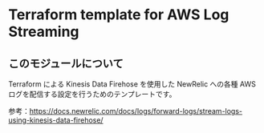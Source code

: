 # Terraform template for AWS Log Streaming

## このモジュールについて

Terraform による Kinesis Data Firehose を使用した NewRelic への各種 AWS ログを配信する設定を行うためのテンプレートです。

参考：https://docs.newrelic.com/docs/logs/forward-logs/stream-logs-using-kinesis-data-firehose/
